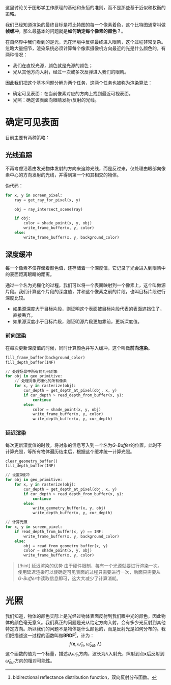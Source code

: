 这里讨论关于图形学工作原理的基础和永恒的准则，而不是那些基于近似和权衡的策略。

我们已经知道渲染的最终目标是将比特图的每一个像素着色，这个比特图通常叫做**帧缓冲**。那么最基本的问题就是**如何确定每个像素的颜色？**。

在自然界中我们看到的是光，光在环境中反弹最终进入眼睛，这个过程非常复杂。忽略大量细节，渲染系统必须计算每个像素摄像机方向最近的光是什么颜色的，有两种情况：
- 我们在直视光源，颜色就是光源的颜色；
- 光从其他方向入射，经过一次或多次反弹进入我们的眼睛。

因此我们把这个基本问题分解为两个任务，这两个任务也被称为渲染算法：
- 确定可见表面：在当前像素对应的方向上找到最近可视表面。
- 光照：确定该表面向眼睛发射/反射的光线。

# 确定可见表面

目前主要有两种策略：
## 光线追踪

不再考虑沿着由发光物体发射的方向来追踪光线，而是反过来，仅处理由眼部向像素中心的方向发射的光线，并得到第一个和其相交的物体。

伪代码：
```python
for x, y in screen_pixel:
	ray = get_ray_for_pixel(x, y)

	obj = ray_intersect_scene(ray)

	if obj:
		color = shade_point(x, y, obj)
		write_frame_buffer(x, y, color)
	else:
		write_frame_buffer(x, y, background_color)
```
## 深度缓冲

每一个像素不仅存储着颜色值，还存储着一个深度值，它记录了光会进入到眼睛中的表面距离眼睛的距离。

通过一个名为光栅化的过程，我们可以将一个表面映射到一个像素上，这个叫做源片段。我们计算这个片段的深度值，并和这个像素之前的片段，也叫目标片段进行深度比较。
- 如果源深度大于目标片段，则证明这个表面被目标片段代表的表面遮挡住了，直接丢弃。
- 如果源深度小于目标片段，则证明源片段更加靠前，更新深度值。
### 前向渲染

在每次更新深度值的时候，同时计算颜色并写入缓冲，这个叫做**前向渲染**。

```python
fill_frame_buffer(background_color)
fill_depth_buffer(INF)

// 处理场景中所有的几何对象
for obj in geo_primitive:
	// 处理对象光栅化的所有像素
	for x, y in rasterize(obj):
		cur_depth = get_depth_at_pixel(obj, x, y)
		if cur_depth > read_depth_from_buffer(x, y):
			continue
		else:
			color = shade_point(x, y, obj)
			write_frame_buffer(x, y, color)
			write_depth_buffer(x, y, cur_depth)
```

### 延迟渲染

每次更新深度值的时候，将对象的信息写入到一个名为*G-Buffer*的位置，此时不计算光照，等所有物体遍历结束后，根据这个缓冲统一计算光照。

```python
clear_geometry_buffer()
fill_depth_buffer(INF)

// 设置G缓冲
for obj in geo_primitive:
	for x, y in rasterize(obj):
		cur_depth = get_depth_at_pixel(obj, x, y)
		if cur_depth > read_depth_from_buffer(x, y):
			continue
		else:
			write_geometry_buffer(x, y, obj)
			write_depth_buffer(x, y, cur_depth)

// 计算光照
for x, y in screen_pixel:
	if read_depth_from_buffer(x, y) == INF:
		write_frame_buffer(x, y, background_color)
	else:
		obj = read_from_geometry_buffer(x, y)
		color = shade_point(x, y, obj)
		write_frame_buffer(x, y, color)
```

> [!hint] 延迟渲染的优势
> 由于硬件限制，每有一个光源就要进行渲染一次。使用延迟渲染可以使确定可见表面的过程只需要进行一次，后面只需要从*G-Buffer*中读取信息即可，这大大减少了计算消耗。
# 光照

我们知道，物体的颜色实际上是光经过物体表面反射到我们眼中光的颜色，因此物体的颜色毫无意义。我们真正的问题是光从给定方向入射，会有多少光反射到其他特定方向。所以我们的问题不是物体是什么颜色的，而是反射光是如何分布的。我们把描述这一过程的函数叫做**BRDF**[^1]，计为：
$$
f(\textbf{x}, \hat{\omega}_{in}, \hat{\omega}_{out}, \lambda)
$$
这个函数的值为一个标量，描述从$\hat{\omega}_{in}$方向，波长为$\lambda$入射光，照射到点$\textbf{x}$后反射到$\hat{\omega}_{out}$方向的相对可能性。

[^1]: bidirectional reflectance distribution function，双向反射分布函数。